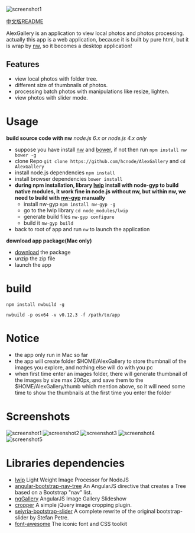 ![screenshot1](https://raw.githubusercontent.com/hcnode/AlexGallery/master/screenshots/screenshot1.png)

[中文版README](http://hcnode.github.io/2015/08/21/alexgallery/)

AlexGallery is an application to view local photos and photos processing.
actually this app is a web application, because it is built by pure html,
but it is wrap by [nw](https://github.com/nwjs/nw.js), so it becomes a desktop application!



## Features

 - view local photos with folder tree.
 - different size of thumbnails of photos.
 - processing batch photos with manipulations like resize, lighten.
 - view photos with slider mode.

# Usage
**build source code with nw**
*node.js 6.x or node.js 4.x only*
 - suppose you have install [nw](https://github.com/nwjs/nw.js) and [bower](https://github.com/bower/bower),
 if not then run `npm install nw bower -g`
 - clone Repo `git clone https://github.com/hcnode/AlexGallery` and `cd AlexGallery`
 - install node.js dependencies
`npm install`
 - install browser dependencies
`bower install`
 - **during npm installation, library [lwip](https://github.com/EyalAr/lwip) install with node-gyp to build native modules,
 it work fine in node.js without nw, but within nw, we need to build with [nw-gyp](https://github.com/nwjs/nw-gyp) manually**
	 - install nw-gyp `npm install nw-gyp -g`
	 - go to the lwip library `cd node_modules/lwip`
	 - generate build files `nw-gyp configure`
	 - build it `nw-gyp build`
 - back to root of app and run `nw` to launch the application

**download app package(Mac only)**
 - [download](https://github.com/hcnode/AlexGallery/releases/download/AlexGallery-v1.0.0/AlexGallery.zip) the package
 - unzip the zip file
 - launch the app

# build

`npm install nwbuild -g`

`nwbuild -p osx64 -v v0.12.3 -f /path/to/app`


# Notice
 - the app only run in Mac so far
 - the app will create folder $HOME/AlexGallery to store thumbnail of the images you explore, and nothing else will do with you pc
 - when first time enter an images folder, there will generate thumbnail of the images by size max 200px, and save them to the
 $HOME/AlexGallery/thumb which mention above, so it will need some time to show the thumbnails at the first time you enter the folder

# Screenshots
![screenshot1](https://raw.githubusercontent.com/hcnode/AlexGallery/master/screenshots/screenshot1.png)
![screenshot2](https://raw.githubusercontent.com/hcnode/AlexGallery/master/screenshots/screenshot2.png)
![screenshot3](https://raw.githubusercontent.com/hcnode/AlexGallery/master/screenshots/screenshot3.png)
![screenshot4](https://raw.githubusercontent.com/hcnode/AlexGallery/master/screenshots/screenshot4.png)
![screenshot5](https://raw.githubusercontent.com/hcnode/AlexGallery/master/screenshots/screenshot5.png)

# Libraries dependencies
 - [lwip](https://github.com/EyalAr/lwip) Light Weight Image Processor for NodeJS
 - [angular-bootstrap-nav-tree](https://github.com/nickperkinslondon/angular-bootstrap-nav-tree) An AngularJS directive that creates a Tree based on a Bootstrap "nav" list.
 - [ngGallery](https://github.com/jkuri/ngGallery) AngularJS Image Gallery Slideshow
 - [cropper](https://github.com/fengyuanchen/cropper) A simple jQuery image cropping plugin.
 - [seiyria-bootstrap-slider](https://github.com/seiyria/bootstrap-slider) A complete rewrite of the original bootstrap-slider by Stefan Petre.
 - [font-awesome](https://github.com/FortAwesome/Font-Awesome) The iconic font and CSS toolkit


